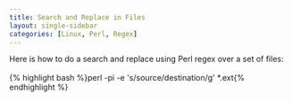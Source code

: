 ```yaml
---
title: Search and Replace in Files
layout: single-sidebar
categories: [Linux, Perl, Regex]
---
```


Here is how to do a search and replace using Perl regex over a set of files:
<br/><br/>
{% highlight bash %}perl -pi -e 's/source/destination/g' *.ext{% endhighlight %}